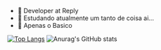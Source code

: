 - 🔭 Developer at Reply
- 🌱 Estudando atualmente um tanto de coisa ai...
- 👯 Apenas o Basico

[![Top Langs](https://github-readme-stats.vercel.app/api/top-langs/?username=erick-lucio&langs_count=7)](https://github.com/anuraghazra/github-readme-stats)
![Anurag's GitHub stats](https://github-readme-stats.vercel.app/api?username=erick-lucio&count_private=true&show_icons=true&theme=radical&include_all_commits=true)

